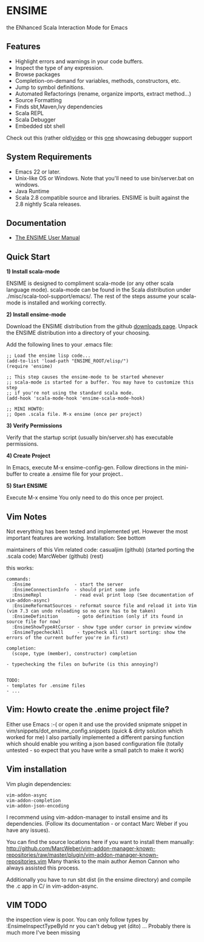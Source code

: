 # ENSIME
the ENhanced Scala Interaction Mode for Emacs


## Features

- Highlight errors and warnings in your code buffers.
- Inspect the type of any expression.
- Browse packages
- Completion-on-demand for variables, methods, constructors, etc.
- Jump to symbol definitions.
- Automated Refactorings (rename, organize imports, extract method...)
- Source Formatting
- Finds sbt,Maven,Ivy dependencies
- Scala REPL
- Scala Debugger
- Embedded sbt shell


Check out this (rather old)[video](http://www.youtube.com/watch?v=A2Lai8IjLoY) or this [one](http://www.youtube.com/watch?v=v7-G6vD42z8) showcasing debugger support


## System Requirements

- Emacs 22 or later.
- Unix-like OS or Windows. Note that you'll need to use bin/server.bat on windows.
- Java Runtime
- Scala 2.8 compatible source and libraries. ENSIME is built against the 2.8 nightly Scala releases. 


## Documentation
- [The ENSIME User Manual](http://aemon.com/file_dump/ensime_manual.html)


## Quick Start

__1) Install scala-mode__

ENSIME is designed to compliment scala-mode (or any other scala language mode). scala-mode can be found in the Scala distribution under ./misc/scala-tool-support/emacs/. The rest of the steps assume your scala-mode is installed and working correctly.

__2) Install ensime-mode__

Download the ENSIME distribution from the github [downloads page](http://github.com/aemoncannon/ensime/downloads). Unpack the ENSIME distribution into a directory of your choosing. 

Add the following lines to your .emacs file:

    ;; Load the ensime lisp code...
    (add-to-list 'load-path "ENSIME_ROOT/elisp/")
    (require 'ensime)

    ;; This step causes the ensime-mode to be started whenever
    ;; scala-mode is started for a buffer. You may have to customize this step
    ;; if you're not using the standard scala mode.
    (add-hook 'scala-mode-hook 'ensime-scala-mode-hook)

    ;; MINI HOWTO: 
    ;; Open .scala file. M-x ensime (once per project)


__3) Verify Permissions__

Verify that the startup script (usually bin/server.sh) has executable permissions.


__4) Create Project__

In Emacs, execute M-x ensime-config-gen. Follow directions in the mini-buffer to create a .ensime file for your project.. 


__5) Start ENSIME__

Execute M-x ensime
You only need to do this once per project.

## Vim Notes

  Not everything has been tested and implemented yet. However the most
  important features are working.
  Installation: See bottom

  maintainers of this Vim related code:
    casualjim (github) (started porting the .scala code)
    MarcWeber (github) (rest)

  this works:

    commands:
      :Ensime                - start the server
      :EnsimeConnectionInfo  - should print some info
      :EnsimeRepl            - read eval print loop (See documentation of vim-addon-async)
      :EnsimeReformatSources - reformat source file and reload it into Vim (vim 7.3 can undo reloading so no care has to be taken)
      :EnsimeDefinition       - goto definition (only if its found in source file for now)
      :EnsimeShowTypeAtCursor - show type under cursor in preview window
      :EnsimeTypecheckAll     - typecheck all (smart sorting: show the errors of the current buffer you're in first)
 
    completion:
      (scope, type (member), constructor) completion
    
    - typechecking the files on bufwrite (is this annoying?)


    TODO:
    - templates for .ensime files
    - ...

## Vim: Howto create the .enime project file?
  Either use Emacs :-( or open it and use the provided snipmate snippet in
  vim/snippets/dot_ensime_config.snippets (quick & dirty solution which worked for me)
  I also partially implemented a different parsing function which should enable
  you writing a json based configuration file (totally untested - so expect
  that you have write a small patch to make it work)

## Vim installation

  Vim plugin dependencies:

    vim-addon-async
    vim-addon-completion
    vim-addon-json-encoding

  I recommend using vim-addon-manager to install ensime and its dependencies.
  (Follow its documentation - or contact Marc Weber if you have any issues).

  You can find the source locations here if you want to install them manually:
  http://github.com/MarcWeber/vim-addon-manager-known-repositories/raw/master/plugin/vim-addon-manager-known-repositories.vim
  Many thanks to the main author Aemon Cannon who always assisted this process.

  Additionally you have to run sbt dist (in the ensime directory) and compile
  the .c app in C/ in vim-addon-async.

## VIM TODO
  the inspection view is poor. You can only follow types by :EnsimeInspectTypeById nr
  you can't debug yet (dito)
  ... Probably there is much more I've been missing
